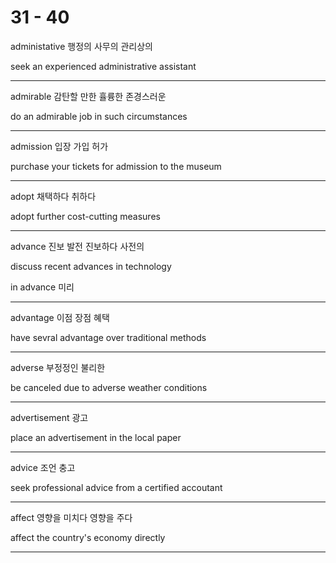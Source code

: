 # 31 - 40

administative  행정의 사무의 관리상의

seek an experienced administrative assistant

---

admirable 감탄할 만한 휼륭한 존경스러운

do an admirable job in such circumstances

---

admission 입장 가입 허가

purchase your tickets for admission to the museum

---

adopt 채택하다 취하다

adopt further cost-cutting measures

---

advance 진보 발전 진보하다 사전의

discuss recent advances in technology

in advance 미리

---

advantage 이점 장점 혜택

have sevral advantage over traditional methods

---

adverse 부정정인 불리한

be canceled due to adverse weather conditions

---

advertisement 광고

place an advertisement in the local paper

---

advice 조언 충고

seek professional advice from a certified accoutant

---

affect 영향을 미치다 영향을 주다

affect the country's economy directly

---
